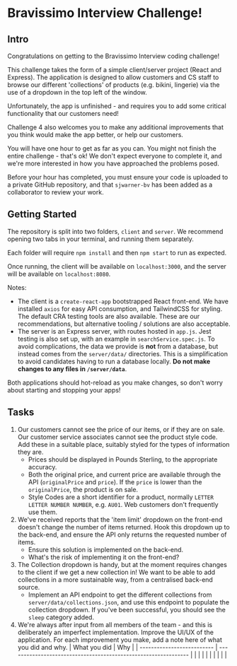 # Bravissimo Interview Challenge!

## Intro

Congratulations on getting to the Bravissimo Interview coding challenge!

This challenge takes the form of a simple client/server project (React and Express). The application is designed to allow
customers and CS staff to browse our different 'collections' of products (e.g. bikini, lingerie) via the use of a
dropdown in the top left of the window.

Unfortunately, the app is unfinished - and requires you to add some critical functionality that our customers need!

Challenge 4 also welcomes you to make any additional improvements that you think would make the app better, or help
our customers.

You will have one hour to get as far as you can. You might not finish the entire challenge - that's ok! We don't expect
everyone to complete it, and we're more interested in how you have approached the problems posed.

Before your hour has completed, you must ensure your code is uploaded to a private GitHub repository, and that
`sjwarner-bv` has been added as a collaborator to review your work.

## Getting Started

The repository is split into two folders, `client` and `server`. We recommend opening two tabs in your terminal, and
running them separately.

Each folder will require `npm install` and then `npm start` to run as expected.

Once running, the client will be available on `localhost:3000`, and the server will be available on `localhost:8080`.

Notes:
* The client is a `create-react-app` bootstrapped React front-end. We have installed `axios` for easy API consumption,
and TailwindCSS for styling. The default CRA testing tools are also available. These are our recommendations, but
alternative tooling / solutions are also acceptable.
* The server is an Express server, with routes hosted in `app.js`. Jest testing is also set up, with an example in
`searchService.spec.js`. To avoid complications, the data we provide is **not** from a database, but instead comes from the
`server/data/` directories. This is a simplification to avoid candidates having to run a database locally. **Do not make
changes to any files in `/server/data`**.

Both applications should hot-reload as you make changes, so don't worry about starting and stopping your apps!

## Tasks

1. Our customers cannot see the price of our items, or if they are on sale. Our customer service associates cannot see
the product style code. Add these in a suitable place, suitably styled for the types of information they are.
    * Prices should be displayed in Pounds Sterling, to the appropriate accuracy.
    * Both the original price, and current price are available through the API (`originalPrice` and `price`). If the
   `price` is lower than the `originalPrice`, the product is on sale.
    * Style Codes are a short identifier for a product, normally `LETTER LETTER NUMBER NUMBER`, e.g. `AU01`. Web customers
      don't frequently use them.
2. We've received reports that the 'item limit' dropdown on the front-end doesn't change the number of items returned.
Hook this dropdown up to the back-end, and ensure the API only returns the requested number of items.
   * Ensure this solution is implemented on the back-end.
   * What's the risk of implementing it on the front-end?
3. The Collection dropdown is handy, but at the moment requires changes to the client if we get a new collection in!
We want to be able to add collections in a more sustainable way, from a centralised back-end source.
    * Implement an API endpoint to get the different collections from `server/data/collections.json`, and use this
   endpoint to populate the collection dropdown. If you've been successful, you should see the `sleep` category added.
4. We're always after input from all members of the team - and this is deliberately an imperfect implementation. Improve
the UI/UX of the application. For each improvement you make, add a note here of what you did and why.
   | What you did               | Why                                                             |
   | -------------------------- | --------------------------------------------------------------- |
   |                            |                                                                 |
   |                            |                                                                 | 
   |                            |                                                                 |
